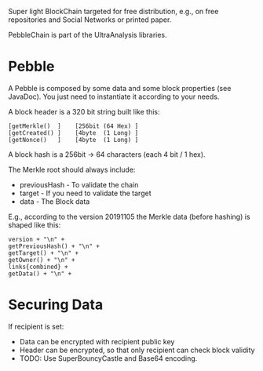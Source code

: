 
Super light BlockChain targeted for free distribution,
e.g., on free repositories and Social Networks or printed paper.

PebbleChain is part of the UltraAnalysis libraries.

Pebble
======

A Pebble is composed by some data and some block properties (see JavaDoc).
You just need to instantiate it according to your needs.

A block header is a 320 bit string built like this:

    [getMerkle()  ]    [256bit (64 Hex) ]
    [getCreated() ]    [4byte  (1 Long) ]
    [getNonce()   ]    [4byte  (1 Long) ]
    
A block hash is a 256bit -> 64 characters (each 4 bit / 1 hex).

The Merkle root should always include:

* previousHash      - To validate the chain
* target            - If you need to validate the target
* data              - The Block data

E.g., according to the version 20191105 the Merkle data (before hashing)
is shaped like this:

    version + "\n" +
    getPreviousHash() + "\n" +
    getTarget() + "\n" +
    getOwner() + "\n" +
    links{combined} +
    getData() + "\n" +


Securing Data
=============

If recipient is set:

* Data can be encrypted with recipient public key
* Header can be encrypted, so that only recipient can check block validity
* TODO: Use SuperBouncyCastle and Base64 encoding.

